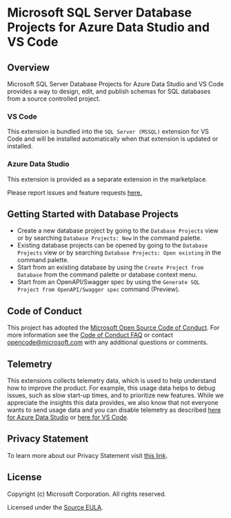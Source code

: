 # Microsoft SQL Server Database Projects for Azure Data Studio and VS Code

## Overview

Microsoft SQL Server Database Projects for Azure Data Studio and VS Code provides a way to design, edit, and publish schemas for SQL databases from a source controlled project.

### VS Code

This extension is bundled into the `SQL Server (MSSQL)` extension for VS Code and will be installed automatically when that extension is updated or installed.

### Azure Data Studio

This extension is provided as a separate extension in the marketplace.


Please report issues and feature requests [here.](https://github.com/microsoft/azuredatastudio/issues)

## Getting Started with Database Projects

* Create a new database project by going to the `Database Projects` view or by searching `Database Projects: New` in the command palette.
* Existing database projects can be opened by going to the `Database Projects` view or by searching `Database Projects: Open existing` in the command palette.
* Start from an existing database by using the `Create Project from Database` from the command palette or database context menu.
* Start from an OpenAPI/Swagger spec by using the `Generate SQL Project from OpenAPI/Swagger spec` command (Preview).

## Code of Conduct

This project has adopted the [Microsoft Open Source Code of Conduct](https://opensource.microsoft.com/codeofconduct/). For more information see the [Code of Conduct FAQ](https://opensource.microsoft.com/codeofconduct/faq/) or contact [opencode@microsoft.com](mailto:opencode@microsoft.com) with any additional questions or comments.

## Telemetry

This extensions collects telemetry data, which is used to help understand how to improve the product. For example, this usage data helps to debug issues, such as slow start-up times, and to prioritize new features. While we appreciate the insights this data provides, we also know that not everyone wants to send usage data and you can disable telemetry as described [here for Azure Data Studio](https://aka.ms/ads-disable-telemetry) or [here for VS Code](https://code.visualstudio.com/docs/getstarted/telemetry#_disable-telemetry-reporting).

## Privacy Statement

To learn more about our Privacy Statement visit [this link](https://go.microsoft.com/fwlink/?LinkID=824704).

## License

Copyright (c) Microsoft Corporation. All rights reserved.

Licensed under the [Source EULA](https://raw.githubusercontent.com/Microsoft/azuredatastudio/main/LICENSE.txt).
